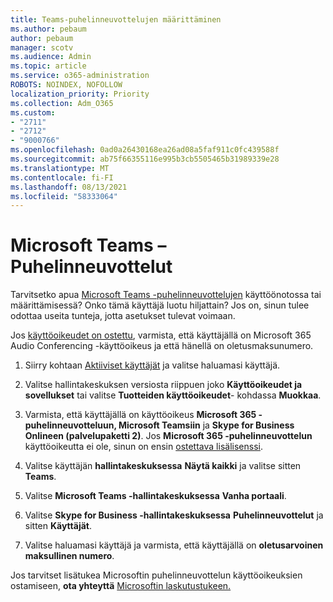 ```yaml
---
title: Teams-puhelinneuvottelujen määrittäminen
ms.author: pebaum
author: pebaum
manager: scotv
ms.audience: Admin
ms.topic: article
ms.service: o365-administration
ROBOTS: NOINDEX, NOFOLLOW
localization_priority: Priority
ms.collection: Adm_O365
ms.custom:
- "2711"
- "2712"
- "9000766"
ms.openlocfilehash: 0ad0a26430168ea26ad08a5faf911c0fc439588f
ms.sourcegitcommit: ab75f66355116e995b3cb5505465b31989339e28
ms.translationtype: MT
ms.contentlocale: fi-FI
ms.lasthandoff: 08/13/2021
ms.locfileid: "58333064"
---
```

# <a name="microsoft-teams--audio-conferencing"></a>Microsoft Teams – Puhelinneuvottelut

Tarvitsetko apua [Microsoft Teams -puhelinneuvottelujen](https://docs.microsoft.com/microsoftteams/set-up-audio-conferencing-in-teams) käyttöönotossa tai määrittämisessä?  Onko tämä käyttäjä luotu hiljattain? Jos on, sinun tulee odottaa useita tunteja, jotta asetukset tulevat voimaan.

Jos [käyttöoikeudet on ostettu](https://docs.microsoft.com/microsoftteams/set-up-audio-conferencing-in-teams#step-2-get-and-assign-licenses), varmista, että käyttäjällä on Microsoft 365 Audio Conferencing -käyttöoikeus ja että hänellä on oletusmaksunumero.

1. Siirry kohtaan [Aktiiviset käyttäjät](https://admin.microsoft.com/Adminportal/Home?source=applauncher#/users) ja valitse haluamasi käyttäjä.

2. Valitse hallintakeskuksen versiosta riippuen joko **Käyttöoikeudet ja sovellukset** tai valitse **Tuotteiden käyttöoikeudet**- kohdassa **Muokkaa**.

3. Varmista, että käyttäjällä on käyttöoikeus **Microsoft 365 -puhelinneuvotteluun, Microsoft Teamsiin** ja **Skype for Business Onlineen (palvelupaketti 2)**. Jos **Microsoft 365 -puhelinneuvottelun** käyttöoikeutta ei ole, sinun on ensin [ostettava lisälisenssi](https://docs.microsoft.com/microsoftteams/teams-add-on-licensing/microsoft-teams-add-on-licensing?tabs=small-business).

4. Valitse käyttäjän **hallintakeskuksessa** **Näytä kaikki** ja valitse sitten **Teams**.

5. Valitse **Microsoft Teams -hallintakeskuksessa** **Vanha portaali**.

6. Valitse **Skype for Business -hallintakeskuksessa** **Puhelinneuvottelut** ja sitten **Käyttäjät**.

7. Valitse haluamasi käyttäjä ja varmista, että käyttäjällä on **oletusarvoinen maksullinen numero**.

Jos tarvitset lisätukea Microsoftin puhelinneuvottelun käyttöoikeuksien ostamiseen, **ota yhteyttä** [Microsoftin laskutustukeen.](https://go.microsoft.com/fwlink/p/?linkid=518322)
